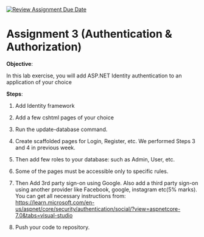 [![Review Assignment Due Date](https://classroom.github.com/assets/deadline-readme-button-24ddc0f5d75046c5622901739e7c5dd533143b0c8e959d652212380cedb1ea36.svg)](https://classroom.github.com/a/GBh7pzn7)
# Assignment 3 (Authentication & Authorization)

**Objective**:  

In this lab exercise, you will add ASP.NET Identity authentication to an application of your choice

**Steps**:
1. Add Identity framework

2. Add a few cshtml pages of your choice 

3. Run the update-database command. 

3. Create scaffolded pages for Login, Register, etc. We performed Steps 3 and 4 in previous week. 

4. Then add few roles to your database: such as Admin, User, etc. 

5. Some of the pages must be accessible only to specific rules. 

6. Then Add 3rd party sign-on using Google. Also add a third party sign-on using another provider like Facebook, google, instagram etc(5% marks). You can get all necessary instructions from:
https://learn.microsoft.com/en-us/aspnet/core/security/authentication/social/?view=aspnetcore-7.0&tabs=visual-studio

7. Push your code to repository.



